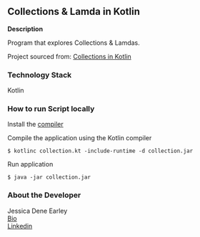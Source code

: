 Collections & Lamda in Kotlin
--------------------------------------------------


**Description**

Program that explores Collections & Lamdas. 

Project sourced from: [Collections in Kotlin](https://developer.android.com/codelabs/basic-android-kotlin-training-collections)


### Technology Stack

Kotlin

### How to run Script locally

Install the [compiler](https://kotlinlang.org/docs/command-line.html#install-the-compiler)

Compile the application using the Kotlin compiler 

```
$ kotlinc collection.kt -include-runtime -d collection.jar
```

Run application

```
$ java -jar collection.jar
```


### About the Developer    
Jessica Dene Earley    
[Bio](https://www.jessicadeneearley-cha.com/jessica)   
[Linkedin](https://www.linkedin.com/in/jessicaearley)    
